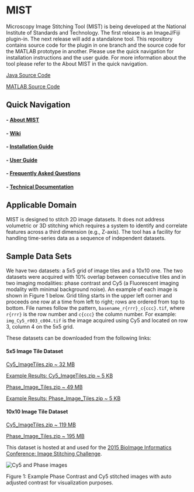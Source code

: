 # MIST
Microscopy Image Stitching Tool (MIST) is being developed at the National Institute of Standards and Technology. The first release is an ImageJ/Fiji plugin-in. The next release will add a standalone tool. This repository contains source code for the plugin in one branch and the source code for the MATLAB prototype in another. Please use the quick navigation for installation instructions and the user guide. For more information about the tool please refer to the About MIST in the quick navigation.

[Java Source Code](https://github.com/USNISTGOV/MIST/tree/master)

[MATLAB Source Code](https://github.com/USNISTGOV/MIST/tree/mist-matlab)


## Quick Navigation

#### - [About MIST](https://isg.nist.gov/deepzoomweb/resources/csmet/pages/image_stitching/image_stitching.html)
#### - [Wiki](https://github.com/USNISTGOV/MIST/wiki)
#### - [Installation Guide](https://github.com/USNISTGOV/MIST/wiki/Install-Guide)
#### - [User Guide](https://github.com/USNISTGOV/MIST/wiki/User-Guide)
#### - [Frequently Asked Questions](https://github.com/USNISTGOV/MIST/wiki/FAQ)
#### - [Technical Documentation](https://github.com/USNISTGOV/MIST/wiki/assets/mist-algorithm-documentation.pdf)

## Applicable Domain

MIST is designed to stitch 2D image datasets. It does not address volumetric or 3D stitching which requires a system to identify and correlate features across a third dimension (e.g., Z-axis). The tool has a facility for handling time-series data as a sequence of independent datasets.


## Sample Data Sets

We have two datasets: a 5x5 grid of image tiles and a 10x10 one.  The two datasets were acquired with 10% overlap between consecutive tiles and in two imaging modalities: phase contrast and Cy5 (a Fluorescent imaging modality with minimal background noise).  An example of each image is shown in Figure 1 below.  Grid tiling starts in the upper left corner and proceeds one row at a time from left to right; rows are ordered from top to bottom.  File names follow the pattern, `basename_r{rrr}_c{ccc}.tif`, where `r{rrr}` is the row number and `c{ccc}` the column number.  For example: `img_Cy5_r003_c004.tif` is the image acquired using Cy5 and located on row 3, column 4 on the 5x5 grid.


These datasets can be downloaded from the following links:

#### 5x5 Image Tile Dataset

[Cy5_ImageTiles.zip ~ 32 MB](../../wiki/testdata/Small_Fluorescent_Test_Dataset.zip)

[Example Results: Cy5_ImageTiles.zip ~ 5 KB](../../wiki/testdata/Small_Fluorescent_Test_Dataset_Example_Results.zip)

[Phase_Image_Tiles.zip ~ 49 MB](../../wiki/testdata/Small_Phase_Test_Dataset.zip)

[Example Results: Phase_Image_Tiles.zip ~ 5 KB](../../wiki/testdata/Small_Phase_Test_Dataset_Example_Results.zip)

#### 10x10 Image Tile Dataset

[Cy5_ImageTiles.zip ~ 119 MB](https://isg.nist.gov/BII_2015/Stitching/Cy5_Image_Tiles.zip)

[Phase_Image_Tiles.zip ~ 195 MB](https://isg.nist.gov/BII_2015/Stitching/Phase_Image_Tiles.zip)

This dataset is hosted at and used for the [2015 BioImage Informatics Conference: Image Stitching Challenge](https://isg.nist.gov/BII_2015/webPages/pages/stitching/Stitching.html).

![Cy5 and Phase images](../../wiki/images/Cy5Phase.png)

Figure 1: Example Phase Contrast and Cy5 stitched images with auto adjusted contrast for visualization purposes.
